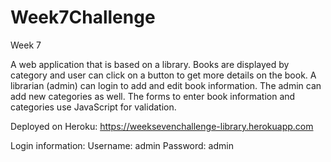 # Week7Challenge
Week 7

A web application that is based on a library. Books are displayed by category and user can click on a button to get more details on the book.
A librarian (admin) can login to add and edit book information. The admin can add new categories as well. 
The forms to enter book information and categories use JavaScript for validation.

Deployed on Heroku: https://weeksevenchallenge-library.herokuapp.com

Login information:
Username: admin
Password: admin

